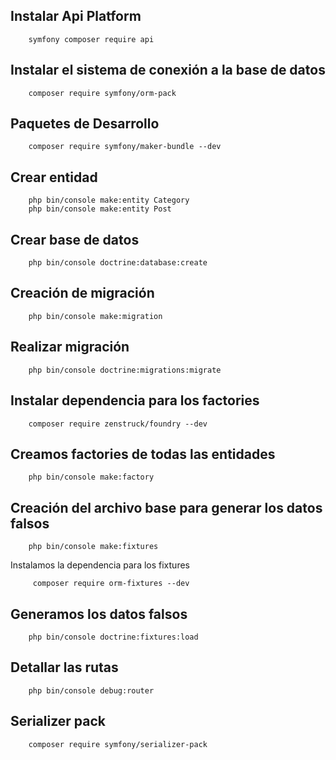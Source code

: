 ## Instalar Api Platform
```
    symfony composer require api
```

## Instalar el sistema de conexión a la base de datos
```
    composer require symfony/orm-pack
```

## Paquetes de Desarrollo
```
    composer require symfony/maker-bundle --dev
```

## Crear entidad
```
    php bin/console make:entity Category
    php bin/console make:entity Post
```

## Crear base de datos
```
    php bin/console doctrine:database:create
```

## Creación de migración
```
    php bin/console make:migration
```

## Realizar migración
```
    php bin/console doctrine:migrations:migrate
```

## Instalar dependencia para los factories
```
    composer require zenstruck/foundry --dev
```

## Creamos factories de todas las entidades
```
    php bin/console make:factory
```

## Creación del archivo base para generar los datos falsos
```
    php bin/console make:fixtures
```
Instalamos la dependencia para los fixtures
```
     composer require orm-fixtures --dev
```

## Generamos los datos falsos
```
    php bin/console doctrine:fixtures:load
```

## Detallar las rutas
```
    php bin/console debug:router
```

## Serializer pack
```
    composer require symfony/serializer-pack
```

## 
```
```

## 
```
```